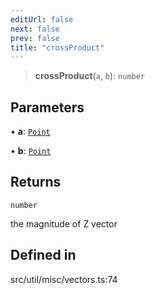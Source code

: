 ```yaml
---
editUrl: false
next: false
prev: false
title: "crossProduct"
---
```


> **crossProduct**(`a`, `b`): `number`

## Parameters

• **a**: [`Point`](/api/classes/point/)

• **b**: [`Point`](/api/classes/point/)

## Returns

`number`

the magnitude of Z vector

## Defined in

src/util/misc/vectors.ts:74

